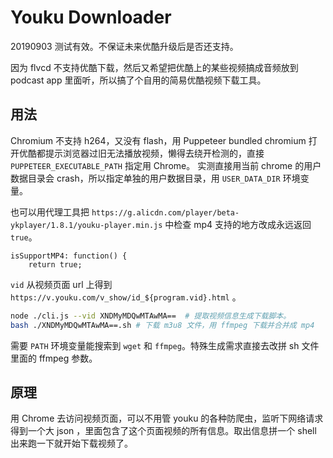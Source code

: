 Youku Downloader
===========

20190903 测试有效。不保证未来优酷升级后是否还支持。

因为 flvcd 不支持优酷下载，然后又希望把优酷上的某些视频搞成音频放到 podcast app 里面听，所以搞了个自用的简易优酷视频下载工具。

## 用法

Chromium 不支持 h264，又没有 flash，用 Puppeteer bundled chromium 打开优酷都提示浏览器过旧无法播放视频，懒得去绕开检测的，直接 `PUPPETEER_EXECUTABLE_PATH` 指定用 Chrome。
实测直接用当前 chrome 的用户数据目录会 crash，所以指定单独的用户数据目录，用 `USER_DATA_DIR` 环境变量。

也可以用代理工具把 `https://g.alicdn.com/player/beta-ykplayer/1.8.1/youku-player.min.js` 中检查 mp4 支持的地方改成永远返回 `true`。

```
isSupportMP4: function() {
    return true;
```

`vid` 从视频页面 url 上得到 `https://v.youku.com/v_show/id_${program.vid}.html` 。

```bash
node ./cli.js --vid XNDMyMDQwMTAwMA==  # 提取视频信息生成下载脚本。
bash ./XNDMyMDQwMTAwMA==.sh # 下载 m3u8 文件，用 ffmpeg 下载并合并成 mp4
```

需要 `PATH` 环境变量能搜索到 `wget` 和 `ffmpeg`。特殊生成需求直接去改拼 sh 文件里面的 ffmpeg 参数。

## 原理

用 Chrome 去访问视频页面，可以不用管 youku 的各种防爬虫，监听下网络请求得到一个大 json ，里面包含了这个页面视频的所有信息。取出信息拼一个 shell 出来跑一下就开始下载视频了。


